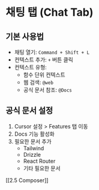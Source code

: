 # 채팅 탭 (Chat Tab)

## 기본 사용법

- 채팅 열기: `Command + Shift + L`
- 컨텍스트 추가: `+` 버튼 클릭
- 컨텍스트 유형:
  - 함수 단위 컨텍스트
  - 웹 검색: `@web`
  - 공식 문서 참조: `@Docs`

## 공식 문서 설정

1. Cursor 설정 > Features 탭 이동
2. Docs 기능 활성화
3. 필요한 문서 추가
   - Tailwind
   - Drizzle
   - React Router
   - 기타 필요한 문서


[[2.5 Composer]]
